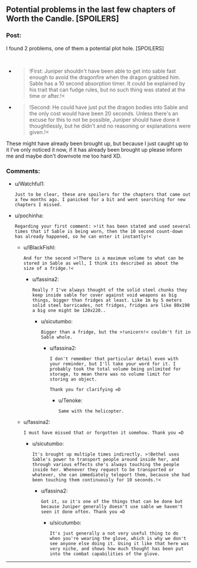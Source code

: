 ## Potential problems in the last few chapters of Worth the Candle. [SPOILERS]

### Post:

I found 2 problems, one of them a potential plot hole. \[SPOILERS\]

&#x200B;

* >!First: Juniper shouldn't have been able to get into sable fast enough to avoid the dragonfire when the dragon grabbed him. Sable has a 10 second absorption timer. It could be explained by his trait that can fudge rules, but no such thing was stated at the time or after.!<
* >!Second: He could have just put the dragon bodies into Sable and the only cost would have been 20 seconds. Unless there's an excuse for this to not be possible, Juniper should have done it thoughtlessly, but he didn't and no reasoning or explanations were given.!<

These might have already been brought up, but because I just caught up to it I've only noticed it now, if it has already been brought up please inform me and maybe don't downvote me too hard XD.

### Comments:

- u/Watchful1:
  ```
  Just to be clear, these are spoilers for the chapters that came out a few months ago. I panicked for a bit and went searching for new chapters I missed.
  ```

- u/pochinha:
  ```
  Regarding your first comment: >!it has been stated and used several times that if Sable is being worn, then the 10 second count-down has already happened, so he can enter it instantly!<
  ```

  - u/lBlackFishl:
    ```
    And for the second >!There is a maximum volume to what can be stored in Sable as well, I think its described as about the size of a fridge.!<
    ```

    - u/fassina2:
      ```
      Really ? I've always thought of the solid steel chunks they keep inside sable for cover against void weapons as big things, bigger than fridges at least. Like 1m by 5 meters solid steel barricades, not fridges, fridges are like 80x190 a big one might be 120x220..
      ```

      - u/sicutumbo:
        ```
        Bigger than a fridge, but the >!unicorn!< couldn't fit in Sable whole.
        ```

        - u/fassina2:
          ```
          I don't remember that particular detail even with your reminder, but I'll take your word for it. I probably took the total volume being unlimited for storage, to mean there was no volume limit for storing an object.

          Thank you for clarifying =D
          ```

          - u/Tenoke:
            ```
            Same with the helicopter.
            ```

  - u/fassina2:
    ```
    I must have missed that or forgotten it somehow. Thank you =D
    ```

    - u/sicutumbo:
      ```
      It's brought up multiple times indirectly. >!Bethel uses Sable's power to transport people around inside her, and through various effects she's always touching the people inside her. Whenever they request to be transported or whatever, she can immediately teleport them, because she had been touching them continuously for 10 seconds.!<
      ```

      - u/fassina2:
        ```
        Got it, so it's one of the things that can be done but because Juniper generally doesn't use sable we haven't seen it done often. Thank you =D
        ```

        - u/sicutumbo:
          ```
          It's just generally a not very useful thing to do when you're wearing the glove, which is why we don't see anyone else doing it. Using it like that here was very niche, and shows how much thought has been put into the combat capabilities of the glove.
          ```

---

